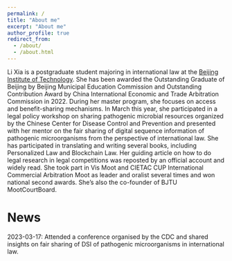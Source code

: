 ```yaml
---
permalink: /
title: "About me"
excerpt: "About me"
author_profile: true
redirect_from: 
  - /about/
  - /about.html
---
```


Li Xia is a postgraduate student majoring in international law at the [Beijing Institute of Technology](https://english.bit.edu.cn/). She has been awarded the Outstanding Graduate of Beijing by Beijing Municipal Education Commission and Outstanding Contribution Award by China International Economic and Trade Arbitration Commission in 2022.
During her master program, she focuses on access and benefit-sharing mechanisms. In March this year, she participated in a legal policy workshop on sharing pathogenic microbial resources organized by the Chinese Center for Disease Control and Prevention and presented with her mentor on the fair sharing of digital sequence information of pathogenic microorganisms from the perspective of international law.
She has participated in translating and writing several books, including Personalized Law and Blockchain Law. Her guiding article on how to do legal research in legal competitions was reposted by an official account and widely read.
She took part in Vis Moot and CIETAC CUP International Commercial Arbitration Moot as leader and oralist several times and won national second awards. She’s also the co-founder of BJTU MootCourtBoard.


News
======
2023-03-17: Attended a conference organised by the CDC and shared insights on fair sharing of DSI of pathogenic microorganisms in international law.


